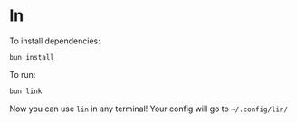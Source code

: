 # ln

To install dependencies:

```bash
bun install
```

To run:

```bash
bun link
```

Now you can use `lin` in any terminal!
Your config will go to `~/.config/lin/`
